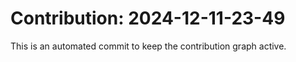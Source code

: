# Contribution: 2024-12-11-23-49
This is an automated commit to keep the contribution graph active.
